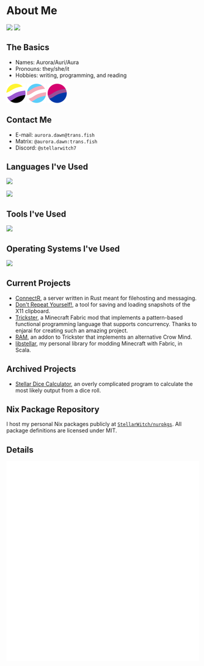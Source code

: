 # About Me

![](https://github-readme-stats.vercel.app/api?username=StellarWitch7&theme=github_dark&hide_border=true&include_all_commits=true&count_private=true) [![](https://github-readme-streak-stats.herokuapp.com?user=StellarWitch7&theme=github-dark&hide_border=true&short_numbers=true&date_format=%5BY.%5Dn.j&mode=weekly&card_width=470)](https://git.io/streak-stats)

## The Basics

- Names: Aurora/Auri/Aura
- Pronouns: they/she/it
- Hobbies: writing, programming, and reading

<a href="https://pride-gen.rash.codes"><img src="https://raw.githubusercontent.com/StellarWitch7/StellarWitch7/main/enby.svg" width="50" height="50"></a>
<a href="https://pride-gen.rash.codes"><img src="https://raw.githubusercontent.com/StellarWitch7/StellarWitch7/main/trans.svg" width="50" height="50"></a>
<a href="https://pride-gen.rash.codes"><img src="https://raw.githubusercontent.com/StellarWitch7/StellarWitch7/main/bi.svg" width="50" height="50"></a>

## Contact Me
- E-mail: `aurora.dawn@trans.fish`
- Matrix: `@aurora.dawn:trans.fish`
- Discord: `@stellarwitch7`

## Languages I've Used

![](https://github-readme-stats.vercel.app/api/top-langs/?username=StellarWitch7&theme=github_dark&hide_border=true&include_all_commits=true&layout=compact)

[![](https://skillicons.dev/icons?i=rust,cs,scala,nix,java,bash,md,py,mysql,html,css)](https://skillicons.dev)

## Tools I've Used

[![](https://skillicons.dev/icons?i=git,neovim,visualstudio,vscode,rider,idea,clion,pycharm,octave,blender)](https://skillicons.dev)

## Operating Systems I've Used

[![](https://skillicons.dev/icons?i=nix,arch,windows)](https://skillicons.dev)

## Current Projects

- [ConnectR](https://github.com/StellarWitch7/connectr), a server written in Rust meant for filehosting and messaging.
- [Don't Repeat Yourself!](https://github.com/StellarWitch7/dont-repeat-yourself), a tool for saving and loading snapshots of the X11 clipboard. 
- [Trickster](https://github.com/enjarai/trickster), a Minecraft Fabric mod that implements a pattern-based functional programming language that supports concurrency. Thanks to enjarai for creating such an amazing project.
- [RAM](https://github.com/StellarWitch7/ram), an addon to Trickster that implements an alternative Crow Mind. 
- [libstellar](https://github.com/StellarWitch7/libstellar), my personal library for modding Minecraft with Fabric, in Scala. 

## Archived Projects

- [Stellar Dice Calculator](https://github.com/StellarWitch7/DiceCalculator), an overly complicated program to calculate the most likely output from a dice roll. 

## Nix Package Repository

I host my personal Nix packages publicly at [`StellarWitch/nurpkgs`](https://github.com/StellarWitch7/nurpkgs). All package definitions are licensed under MIT. 

## Details

[![](https://raw.githubusercontent.com/StellarWitch7/StellarWitch7/main/github-metrics.svg)](https://github.com/lowlighter/metrics)
